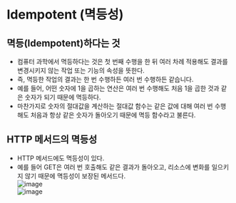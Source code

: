 # Idempotent (멱등성)
## 멱등(Idempotent)하다는 것
- 컴퓨터 과학에서 멱등하다는 것은 첫 번째 수행을 한 뒤 여러 차례 적용해도 결과를 변경시키지 않는 작업 또는 기능의 속성을 뜻한다.
- 즉, 멱등한 작업의 결과는 한 번 수행하든 여러 번 수행하든 같습니다.
- 예를 들어, 어떤 숫자에 1을 곱하는 연산은 여러 번 수행해도 처음 1을 곱한 것과 같은 숫자가 되기 때문에 멱등하다.
- 마찬가지로 숫자의 절대값을 계산하는 절대값 함수는 같은 값에 대해 여러 번 수행해도 처음과 항상 같은 숫자가 돌아오기 때문에 멱등 함수라고 불른다.
## HTTP 메서드의 멱등성
- HTTP 메서드에도 멱등성이 있다.
- 예를 들어 GET은 여러 번 호출해도 같은 결과가 돌아오고, 리소스에 변화를 일으키지 않기 때문에 멱등성이 보장된 메서드다.     
![image](https://github.com/user-attachments/assets/265699ef-5fbd-41df-b6eb-46b214bdffbb)      
![image](https://github.com/user-attachments/assets/9778b61f-5022-49a4-8893-d86829c7571d)      
